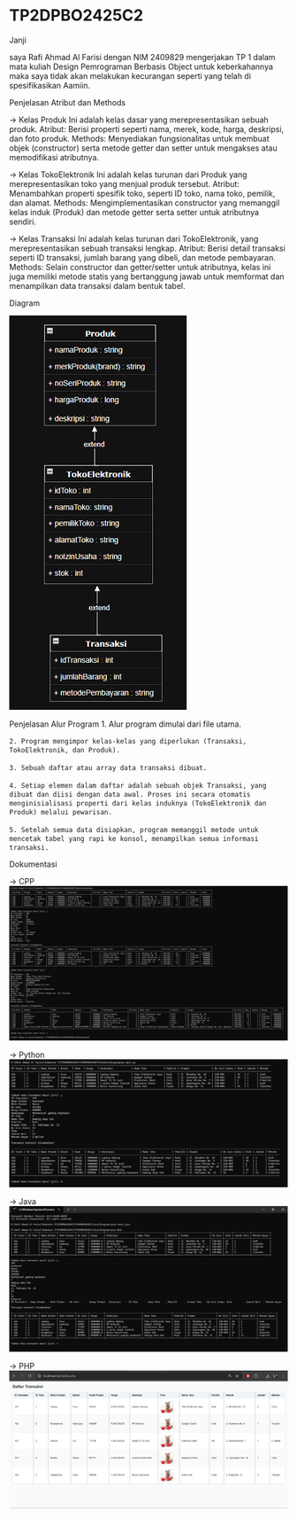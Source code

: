 # TP2DPBO2425C2

Janji

saya Rafi Ahmad Al Farisi dengan NIM 2409829
mengerjakan TP 1 dalam mata kuliah Design Pemrograman Berbasis Object
untuk keberkahannya maka saya tidak akan melakukan kecurangan
seperti yang telah di spesifikasikan Aamiin.

Penjelasan Atribut dan Methods

-> Kelas Produk
    Ini adalah kelas dasar yang merepresentasikan sebuah produk.
    Atribut: Berisi properti seperti nama, merek, kode, harga, deskripsi, dan foto produk.
    Methods: Menyediakan fungsionalitas untuk membuat objek (constructor) serta metode getter dan setter untuk mengakses atau memodifikasi atributnya.

-> Kelas TokoElektronik
    Ini adalah kelas turunan dari Produk yang merepresentasikan toko yang menjual produk tersebut.
    Atribut: Menambahkan properti spesifik toko, seperti ID toko, nama toko, pemilik, dan alamat.
    Methods: Mengimplementasikan constructor yang memanggil kelas induk (Produk) dan metode getter serta setter untuk atributnya sendiri.

-> Kelas Transaksi
    Ini adalah kelas turunan dari TokoElektronik, yang merepresentasikan sebuah transaksi lengkap.
    Atribut: Berisi detail transaksi seperti ID transaksi, jumlah barang yang dibeli, dan metode pembayaran.
    Methods: Selain constructor dan getter/setter untuk atributnya, kelas ini juga memiliki metode statis yang bertanggung jawab untuk memformat dan menampilkan data transaksi dalam bentuk tabel.

Diagram

![Diagram](Design/design.png)

Penjelasan Alur Program
    1. Alur program dimulai dari file utama.

    2. Program mengimpor kelas-kelas yang diperlukan (Transaksi, TokoElektronik, dan Produk).

    3. Sebuah daftar atau array data transaksi dibuat.

    4. Setiap elemen dalam daftar adalah sebuah objek Transaksi, yang dibuat dan diisi dengan data awal. Proses ini secara otomatis menginisialisasi properti dari kelas induknya (TokoElektronik dan Produk) melalui pewarisan.

    5. Setelah semua data disiapkan, program memanggil metode untuk mencetak tabel yang rapi ke konsol, menampilkan semua informasi transaksi.

Dokumentasi

-> CPP
![CPP](Cpp/Dokumentasi/dokumentasiCPP.png)

-> Python
![Python](Python/Dokumentasi/Py1.png)

-> Java
![Java](Java/Dokumentasi/Java1.png)

-> PHP
![PHP](Php/Dokumentasi/php1.png)